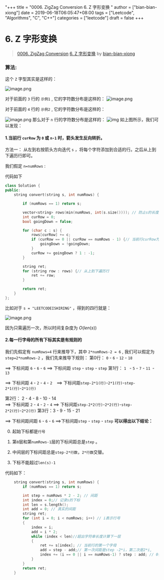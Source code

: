 "+++
title = "0006. ZigZag Conversion 6. Z 字形变换 "
author = ["bian-bian-xiong"]
date = 2019-06-18T06:05:47+08:00
tags = ["Leetcode", "Algorithms", "C", "C++"]
categories = ["leetcode"]
draft = false
+++

# 6. Z 字形变换

> [0006. ZigZag Conversion](https://leetcode-cn.com/problems/zigzag-conversion/)
> [6. Z 字形变换](https://leetcode-cn.com/problems/zigzag-conversion/solution/6-z-zi-xing-bian-huan-c-c-by-bian-bian-xiong/) by [bian-bian-xiong](https://leetcode-cn.com/u/bian-bian-xiong/)

### 算法:

这个 `Z` 字型其实是这样的：

![image.png](https://pic.leetcode-cn.com/810b316c74a8eb0d2c97cbfc1bcf7559811f73b1bbed92848ba1bb7b9f1691b1-image.png)

对于前面的 `3` 行的 `示例1` , 它的字符数分布是这样的：
![image.png](https://pic.leetcode-cn.com/01f701396440902b127931f5a1a8a9ecbf70a9dc43ba2b7752a8756b8393e521-image.png)

对于前面的 `4` 行的 `示例2` , 它的字符数分布是这样的：

![image.png](https://pic.leetcode-cn.com/89ba53b0da11c91a66dbb05a75e4b9d83e853bbe3a82c7860cde1a6c1e0c9c8e-image.png)
那么对于 `n` 行的字符数分布是这样的：
![img](https://pic.leetcode-cn.com/d610b140dd0789204efe699672dc72a83e7b826da0165bbf083d24fc97ecdea7-image.png)
如上图所示，我们可以发现：

#### 1.当前行 `curRow` 为 `0` 或 `n-1` 时，箭头发生反向转折。

方法一： 从左到右按箭头方向迭代 `s` ，将每个字符添加到合适的行。之后从上到下遍历行即可。

我们假定 `n=numRows`  :

代码如下

``` c++ [-c++]
class Solution {
public:
	string convert(string s, int numRows) {

		if (numRows == 1) return s;

		vector<string> rows(min(numRows, int(s.size()))); // 防止s的长度小于行数
		int curRow = 0;
		bool goingDown = false;

		for (char c : s) {
			rows[curRow] += c;
			if (curRow == 0 || curRow == numRows - 1) {// 当前行curRow为0或numRows -1时，箭头发生反向转折
				goingDown = !goingDown;
			}
			curRow += goingDown ? 1 : -1;
		}

		string ret;
		for (string row : rows) {// 从上到下遍历行
			ret += row;
		}

		return ret;
	}
};
```
比如对于 `s = "LEETCODEISHIRING"` ，得到的四行就是：

![image.png](https://pic.leetcode-cn.com/75fa4464b287f0d0ccb29218403257265beef3d50262a5f7cc872e7a93669cc7-image.png)

因为只需遍历一次，所以时间复杂度为 $`O(len(s))`$
#### 2.每一行字母的所有下标其实是有规则的

我们先假定有 `numRows=4` 行来推导下，其中 `2*numRows-2 = 6` , 我们可以假定为 `step=2*numRows-2` ，我们先来推导下规则：
第0行： `0` - `6` - `12` - `18`             

==> 下标间距 `6` - `6` - `6`  ==> 下标间距 `step`  - `step` - `step` 
第1行： `1 ` - `5` - `7` - `11 `- `13`   

==>   下标间距 `4` - `2` - `4` - `2  `==> 下标间距`step-2*1(行)`-`2*1(行)`-`step-2*1(行)`-`2*1(行)`

第2行： 2 - 4 - 8 - 10 - 14         
==>   下标间距 `2` - `4` - `2` - `4` ==> 下标间距`step-2*2(行)`-`2*2(行)`-`step-2*2(行)`-`2*2(行)`
第3行：3 - 9 - 15 - 21               

==>  下标间距间距 `6` - `6` - `6`  ==>下标间距`step`  - `step` - `step` 
__可以得出以下结论：__

0. 起始下标都是`行号`

1. 第`0`层和第`numRows-1`层的下标间距总是`step` 。

 2. 中间层的下标间距总是`step-2*行数`，`2*行数`交替。

 3. 下标不能超过`len(s)-1`

代码如下：
```c++
	string convert(string s, int numRows) {
		if (numRows == 1) return s;

		int step = numRows * 2 - 2; // 间距
		int index = 0;// 记录s的下标
		int len = s.length();
		int add = 0; // 真实的间距
		string ret;
		for (int i = 0; i < numRows; i++) // i表示行号
		{
			index = i;
			add = i * 2;
			while (index < len)//超出字符串长度计算下一层
			{
				ret += s[index]; // 当前行的第一个字母
				add = step - add;// 第一次间距是step -2*i，第二次是2*i, 
				index += (i == 0 || i == numRows-1) ? step : add; // 0行和最后一行使用step间距，其余使用add间距
			}
		}
		return ret;
	}
```
